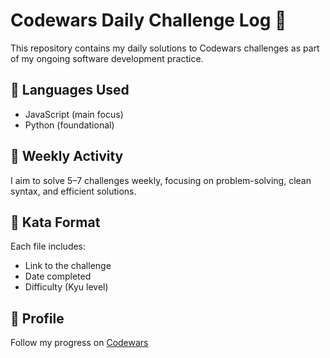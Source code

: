 # Codewars Daily Challenge Log 🧠

This repository contains my daily solutions to Codewars challenges as part of my ongoing software development practice.

## 🔧 Languages Used
- JavaScript (main focus)
- Python (foundational)

## 📅 Weekly Activity
I aim to solve 5–7 challenges weekly, focusing on problem-solving, clean syntax, and efficient solutions.

## 🧩 Kata Format
Each file includes:
- Link to the challenge
- Date completed
- Difficulty (Kyu level)

## 📎 Profile
Follow my progress on [Codewars](https://www.codewars.com/users/andysantiagopr)
